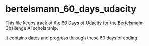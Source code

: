 # bertelsmann_60_days_udacity
This file keeps track of the 60 Days of Udacity for the Bertelsmann Challenge AI scholarship.

It contains dates and progress through these 60 days of coding.
